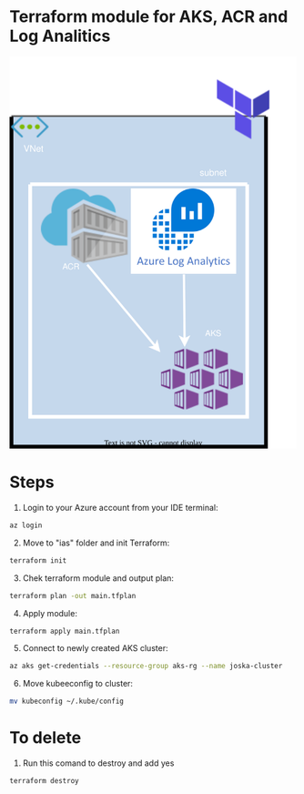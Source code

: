 <p align="center">
<h1>Terraform module for AKS, ACR and Log Analitics</h1>
<img src="https://github.com/Joska99/joska/blob/main/terraform/tf-aks/diagram.drawio.svg">
</p>

<h1> Steps </h1>

1. Login to your Azure account from your IDE terminal:
```bash 
az login 
```
2. Move to "ias" folder and init Terraform:
```bash
terraform init 
```
3. Chek terraform module and output plan:
```bash
terraform plan -out main.tfplan
```
4. Apply module:
```bash
terraform apply main.tfplan
```
5. Connect to newly created AKS cluster:
```bash
az aks get-credentials --resource-group aks-rg --name joska-cluster
```
6. Move kubeeconfig to cluster:
```bash
mv kubeconfig ~/.kube/config
```

<h1>To delete</h1>

1. Run this comand to destroy and add yes
```bash
terraform destroy
``` 
